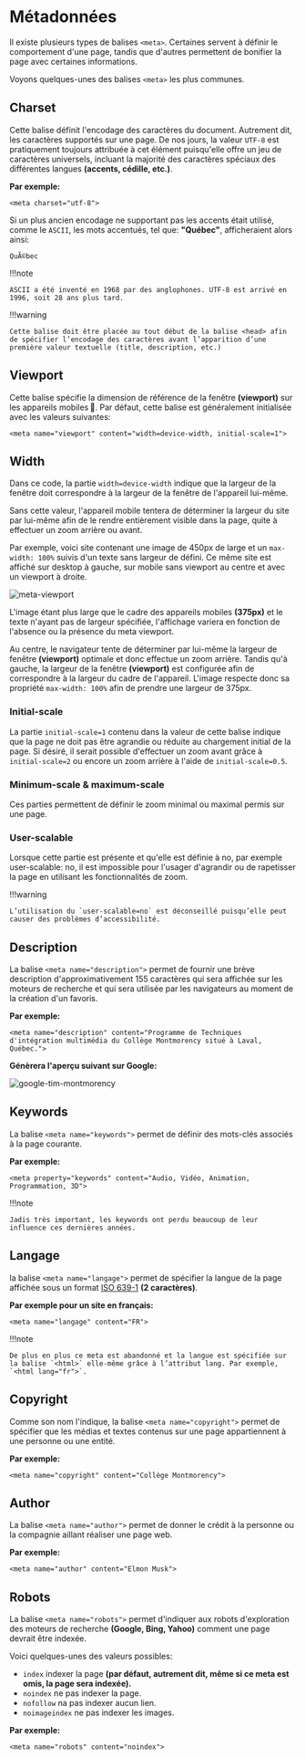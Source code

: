# Métadonnées

Il existe plusieurs types de balises `<meta>`. Certaines servent à définir le comportement d'une page, tandis que d'autres permettent de bonifier la page avec certaines informations.

Voyons quelques-unes des balises `<meta>` les plus communes.

## Charset

Cette balise définit l'encodage des caractères du document. Autrement dit, les caractères supportés sur une page. De nos jours, la valeur `UTF-8` est pratiquement toujours attribuée à cet élément puisqu'elle offre un jeu de caractères universels, incluant la majorité des caractères spéciaux des différentes langues <b>(accents, cédille, etc.)</b>.

**Par exemple:**

`
<meta charset="utf-8">
`

Si un plus ancien encodage ne supportant pas les accents était utilisé, comme le `ASCII`, les mots accentués, tel que: **"Québec"**, afficheraient alors ainsi:

`
QuÃ©bec
`

!!!note

    ASCII a été inventé en 1968 par des anglophones. UTF-8 est arrivé en 1996, soit 28 ans plus tard.


!!!warning

    Cette balise doit être placée au tout début de la balise <head> afin de spécifier l’encodage des caractères avant l’apparition d’une première valeur textuelle (title, description, etc.)


## Viewport

Cette balise spécifie la dimension de référence de la fenêtre <b>(viewport)</b> sur les appareils mobiles 📱. Par défaut, cette balise est généralement initialisée avec les valeurs suivantes:

`
<meta name="viewport" content="width=device-width, initial-scale=1">
`

## Width
Dans ce code, la partie `width=device-width` indique que la largeur de la fenêtre doit correspondre à la largeur de la fenêtre de l'appareil lui-même.

Sans cette valeur, l'appareil mobile tentera de déterminer la largeur du site par lui-même afin de le rendre entièrement visible dans la page, quite à effectuer un zoom arrière ou avant.

Par exemple, voici site contenant une image de 450px de large et un `max-width: 100%` suivis d'un texte sans largeur de défini. Ce même site est affiché sur desktop à gauche, sur mobile sans viewport au centre et avec un viewport à droite.

![meta-viewport](https://github.com/user-attachments/assets/52e0dcc5-77ed-42b8-ae37-e1a77651d309)


L'image étant plus large que le cadre des appareils mobiles <b>(375px)</b> et le texte n'ayant pas de largeur spécifiée, l'affichage variera en fonction de l'absence ou la présence du meta viewport.

Au centre, le navigateur tente de déterminer par lui-même la largeur de fenêtre <b>(viewport)</b> optimale et donc effectue un zoom arrière. Tandis qu'à gauche, la largeur de la fenêtre <b>(viewport)</b> est configurée afin de correspondre à la largeur du cadre de l'appareil. L'image respecte donc sa propriété `max-width: 100%` afin de prendre une largeur de 375px.

### Initial-scale
La partie `initial-scale=1` contenu dans la valeur de cette balise indique que la page ne doit pas être agrandie ou réduite au chargement initial de la page. Si désiré, il serait possible d'effectuer un zoom avant grâce à `initial-scale=2` ou encore un zoom arrière à l'aide de `initial-scale=0.5`.

### Minimum-scale & maximum-scale
Ces parties permettent de définir le zoom minimal ou maximal permis sur une page.

### User-scalable
Lorsque cette partie est présente et qu'elle est définie à no, par exemple user-scalable: no, il est impossible pour l'usager d'agrandir ou de rapetisser la page en utilisant les fonctionnalités de zoom.

!!!warning

    L’utilisation du `user-scalable=no` est déconseillé puisqu’elle peut causer des problèmes d’accessibilité.


## Description

La balise `<meta name="description">` permet de fournir une brève description d'approximativement 155 caractères qui sera affichée sur les moteurs de recherche et qui sera utilisée par les navigateurs au moment de la création d'un favoris.

**Par exemple:**

`
<meta name="description" content="Programme de Techniques d'intégration multimédia du Collège Montmorency situé à Laval, Québec.">
`

**Génèrera l'aperçu suivant sur Google:**

![google-tim-montmorency](https://github.com/user-attachments/assets/2e1f029c-60b0-489d-9245-f0c8fcfa45e8)


## Keywords

La balise `<meta name="keywords">` permet de définir des mots-clés associés à la page courante.

**Par exemple:**

`
<meta property="keywords" content="Audio, Vidéo, Animation, Programmation, 3D">
`

!!!note

    Jadis très important, les keywords ont perdu beaucoup de leur influence ces dernières années.


## Langage

la balise `<meta name="langage">` permet de spécifier la langue de la page affichée sous un format <u>ISO 639-1</u> <b>(2 caractères)</b>.

**Par exemple pour un site en français:**

`
<meta name="langage" content="FR">
`

!!!note

    De plus en plus ce meta est abandonné et la langue est spécifiée sur la balise `<html>` elle-même grâce à l’attribut lang. Par exemple, `<html lang="fr">`.


## Copyright

Comme son nom l'indique, la balise `<meta name="copyright">` permet de spécifier que les médias et textes contenus sur une page appartiennent à une personne ou une entité.

**Par exemple:**

`
<meta name="copyright" content="Collège Montmorency">
`


## Author

La balise `<meta name="author">` permet de donner le crédit à la personne ou la compagnie aillant réaliser une page web.

**Par exemple:**

`
<meta name="author" content="Elmon Musk">
`


## Robots

La balise `<meta name="robots">` permet d'indiquer aux robots d'exploration des moteurs de recherche <b>(Google, Bing, Yahoo)</b> comment une page devrait être indexée.

Voici quelques-unes des valeurs possibles:

- `index` indexer la page <b>(par défaut, autrement dit, même si ce meta est omis, la page sera indexée).</b>
- `noindex` ne pas indexer la page.
- `nofollow` na pas indexer aucun lien.
- `noimageindex` ne pas indexer les images.

**Par exemple:**

`
<meta name="robots" content="noindex">
`
